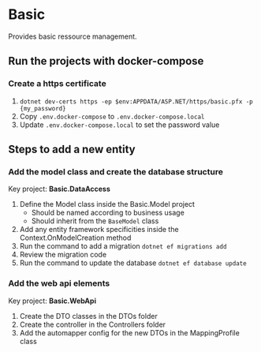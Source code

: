 # Basic

Provides basic ressource management.

## Run the projects with docker-compose

### Create a https certificate

1. `dotnet dev-certs https -ep $env:APPDATA/ASP.NET/https/basic.pfx -p {my_password}`
1. Copy `.env.docker-compose` to `.env.docker-compose.local`
1. Update `.env.docker-compose.local` to set the password value

## Steps to add a new entity

### Add the model class and create the database structure

Key project: **Basic.DataAccess**

1. Define the Model class inside the Basic.Model project
	- Should be named according to business usage
	- Should inherit from the `BaseModel` class
1. Add any entity framework specificities inside the Context.OnModelCreation method
1. Run the command to add a migration `dotnet ef migrations add`
1. Review the migration code
1. Run the command to update the database `dotnet ef database update`

### Add the web api elements

Key project: **Basic.WebApi**

1. Create the DTO classes in the DTOs folder
1. Create the controller in the Controllers folder
1. Add the automapper config for the new DTOs in the MappingProfile class
